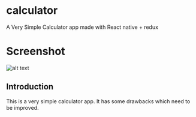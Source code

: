 # calculator
A Very Simple Calculator app made with React native + redux

# Screenshot 
![alt text](https://github.com/thejuniordevops/calculator/blob/master/calculator.jpg)

## Introduction
This is a very simple calculator app. It has some drawbacks which need to be improved. 

